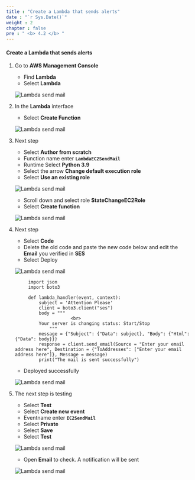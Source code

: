 ```yaml
---
title : "Create a Lambda that sends alerts"
date : "`r Sys.Date()`"
weight : 2
chapter : false
pre : " <b> 4.2 </b> "
---
```


#### Create a Lambda that sends alerts

1. Go to **AWS Management Console**

   - Find **Lambda**
   - Select **Lambda**

    ![Lambda send mail](/images/6-CreateFunctionLambdaToMail/1CreateLambdaToMail/0001.png?width=90pc)

2. In the **Lambda** interface

   - Select **Create Function**
  
    ![Lambda send mail](/images/6-CreateFunctionLambdaToMail/1CreateLambdaToMail/0002.png?width=90pc)

3. Next step

   - Select **Author from scratch**
   - Function name enter **```LambdaEC2SendMail```**
   - Runtime Select **Python 3.9**
   - Select the arrow **Change default execution role**
   - Select **Use an existing role**

    ![Lambda send mail](/images/6-CreateFunctionLambdaToMail/1CreateLambdaToMail/0003.png?width=90pc)



    - Scroll down and select role **StateChangeEC2Role**
    - Select **Create function**

    ![Lambda send mail](/images/6-CreateFunctionLambdaToMail/1CreateLambdaToMail/0004.png?width=90pc)

4. Next step

   - Select **Code**
   - Delete the old code and paste the new code below and edit the **Email** you verified in **SES**
   - Select Deploy

    ![Lambda send mail](/images/6-CreateFunctionLambdaToMail/1CreateLambdaToMail/0005.png?width=90pc)

            import json
            import boto3

            def lambda_handler(event, context):
                subject = 'Attention Please'
                client = boto3.client("ses")
                body = """
                            <br>
                Your server is changing status: Start/Stop
                    """
                message = {"Subject": {"Data": subject}, "Body": {"Html": {"Data": body}}}
                response = client.send_email(Source = "Enter your email address here", Destination = {"ToAddresses": ["Enter your email address here"]}, Message = message) 
                print("The mail is sent successfully")
   
   - Deployed successfully

    ![Lambda send mail](/images/6-CreateFunctionLambdaToMail/1CreateLambdaToMail/0006.png?width=90pc)

5. The next step is testing

   - Select **Test**
   - Select **Create new event**
   - Eventname enter **```EC2SendMail```**
   - Select **Private**
   - Select **Save**
   - Select **Test**

    ![Lambda send mail](/images/6-CreateFunctionLambdaToMail/1CreateLambdaToMail/0007.png?width=90pc)

   - Open **Email** to check. A notification will be sent

    ![Lambda send mail](/images/6-CreateFunctionLambdaToMail/1CreateLambdaToMail/0008.png?width=90pc)